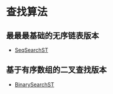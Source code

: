 # 查找算法

## 最最最基础的无序链表版本 
- [SeqSearchST](search.go)

## 基于有序数组的二叉查找版本
- [BinarySearchST](binary_search_st.go)
